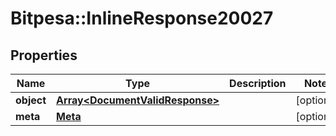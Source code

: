 # Bitpesa::InlineResponse20027

## Properties
Name | Type | Description | Notes
------------ | ------------- | ------------- | -------------
**object** | [**Array&lt;DocumentValidResponse&gt;**](DocumentValidResponse.md) |  | [optional] 
**meta** | [**Meta**](Meta.md) |  | [optional] 


